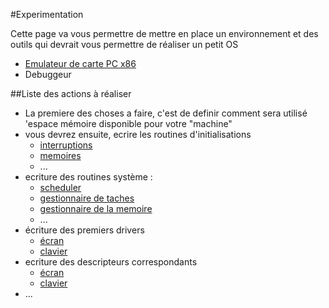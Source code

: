 #Experimentation

Cette page va vous permettre de mettre en place un environnement et des outils qui devrait vous permettre de réaliser un petit OS 

- [Emulateur de carte PC x86](emulateurX86.md)
- Debuggeur


##Liste des actions à réaliser

- La premiere des choses a faire, c'est de definir comment sera utilisé 'espace mémoire disponible pour votre "machine"
- vous devrez ensuite, ecrire les routines d'initialisations
	- [interruptions](initInterruptions.md)
	- [memoires](initMemoire.md)
	- ...
- ecriture des routines système :
	- [scheduler](codeScheduler.md)
	- [gestionnaire de taches](codeGestTaches.md)
	- [gestionnaire de la memoire](codeGestMemoire.md)
	- ...
- écriture des premiers drivers 
	- [écran](driverEcran.md)
	- [clavier](driverClavier.md)
- ecriture des descripteurs correspondants
	- [écran](descripteurEcran.md)
	- [clavier](descripteurClavier.md)
- ...